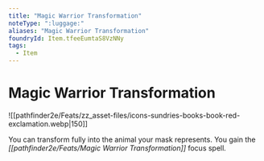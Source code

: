 ```yaml
---
title: "Magic Warrior Transformation"
noteType: ":luggage:"
aliases: "Magic Warrior Transformation"
foundryId: Item.tfeeEumtaS8VzNNy
tags:
  - Item
---
```


# Magic Warrior Transformation
![[pathfinder2e/Feats/zz_asset-files/icons-sundries-books-book-red-exclamation.webp|150]]

You can transform fully into the animal your mask represents. You gain the _[[pathfinder2e/Feats/Magic Warrior Transformation]]_ focus spell.
